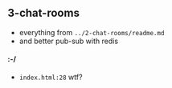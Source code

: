 ## 3-chat-rooms

* everything from `../2-chat-rooms/readme.md`
* and better pub-sub with redis

#### :-/

* `index.html:28` wtf?
